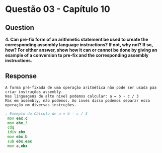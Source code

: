 # Questão 03 - Capítulo 10

## Question

**<p>4. Can pre-fix form of an arithmetic statement be used to create the corresponding
assembly language instructions? If not, why not? If so, how? For either answer,
show how it can or cannot be done by giving an example of a conversion to
pre-fix and the corresponding assembly instructions.</p>**

## Response

```
A forma pré-fixada de uma operação aritmética não pode ser usada paa criar instruções assembly.
Nas linguagens de alto nível podemos calcular: a = b - c / 3
Mas em assembly, não podemos. Ao invés disso podemos separar essa operação em diversas instruções.  
```
```asm
; Exemplo do Cálculo de a = b - c / 3
 mov eax,c
 mov ebx,3
 cdq
 idiv ebx
 mov ebx,b
 sub ebx,eax
 mov a,ebx
```
